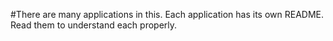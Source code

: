 #There are many applications in this. Each application has its own README. Read them to understand each properly.

